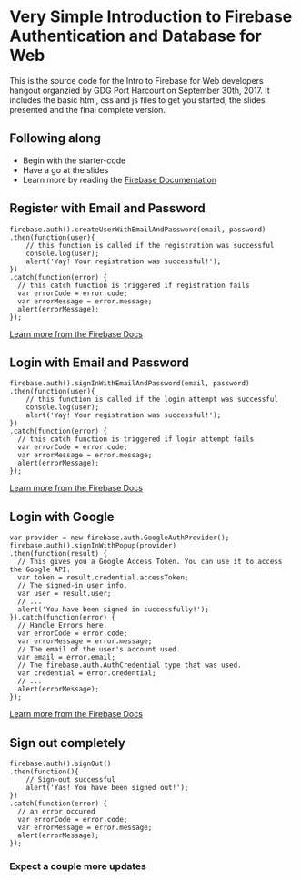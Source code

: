 # Very Simple Introduction to Firebase Authentication and Database for Web

This is the source code for the Intro to Firebase for Web developers hangout organzied by GDG Port Harcourt on September 30th, 2017. It includes the basic html, css and js files to get you started, the slides presented and the final complete version.

## Following along

 - Begin with the starter-code
 - Have a go at the slides
 - Learn more by reading the [Firebase Documentation](https://firebase.google.com/docs/auth/)

## Register with Email and Password

```
firebase.auth().createUserWithEmailAndPassword(email, password)
.then(function(user){
	// this function is called if the registration was successful
	console.log(user);
	alert('Yay! Your registration was successful!');
})
.catch(function(error) {
  // this catch function is triggered if registration fails
  var errorCode = error.code;
  var errorMessage = error.message;
  alert(errorMessage);
});
```
 
 [Learn more from the Firebase Docs](https://firebase.google.com/docs/auth/web/password-auth#create_a_password-based_account)


## Login with Email and Password

```
firebase.auth().signInWithEmailAndPassword(email, password)
.then(function(user){
	// this function is called if the login attempt was successful
	console.log(user);
	alert('Yay! Your registration was successful!');
})
.catch(function(error) {
  // this catch function is triggered if login attempt fails
  var errorCode = error.code;
  var errorMessage = error.message;
  alert(errorMessage);
});
```
 
 [Learn more from the Firebase Docs](https://firebase.google.com/docs/auth/web/password-auth#sign_in_a_user_with_an_email_address_and_password)


## Login with Google

```
var provider = new firebase.auth.GoogleAuthProvider();
firebase.auth().signInWithPopup(provider)
.then(function(result) {
  // This gives you a Google Access Token. You can use it to access the Google API.
  var token = result.credential.accessToken;
  // The signed-in user info.
  var user = result.user;
  // ...
  alert('You have been signed in successfully!');
}).catch(function(error) {
  // Handle Errors here.
  var errorCode = error.code;
  var errorMessage = error.message;
  // The email of the user's account used.
  var email = error.email;
  // The firebase.auth.AuthCredential type that was used.
  var credential = error.credential;
  // ...
  alert(errorMessage);
});
```
 
 [Learn more from the Firebase Docs](https://firebase.google.com/docs/auth/web/google-signin)


## Sign out completely

```
firebase.auth().signOut()
.then(function(){
	// Sign-out successful
	alert('Yas! You have been signed out!');
})
.catch(function(error) {
  // an error occured
  var errorCode = error.code;
  var errorMessage = error.message;
  alert(errorMessage);
});
```

### Expect a couple more updates